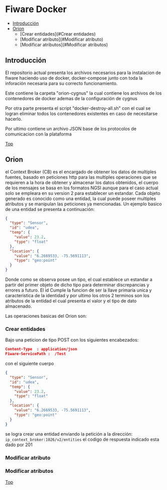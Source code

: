 # <a name="top"></a>Fiware Docker

* [Introducción](#Introducción)
* [Orion](#Orion)
    * [Crear entidades](#Crear entidades)
    * [Modificar atributo](#Modificar atributo)
    * [Modificar atributos](#Modificar atributos)

## Introducción

El repositorio actual presenta los archivos necesarios para la instalacion de fiware haciendo uso de docker, docker-compose 
junto con toda la inforación necesaria para su correcto funcionamiento.

Este contiene la carpeta "orion-cygnus" la cual contiene los archivos de los contenedores de docker ademas de
la configuración de cygnus

Por otra parte presenta el script "docker-destroy-all.sh" con el cual se logran eliminar todos los contenedores existentes 
en caso de necesitarse hacerlo.

Por ultimo contiene un archivo JSON base de los protocolos de comunicacion con la plataforma

[Top](#top)

## Orion

el Context Broker (CB) es el encargado de obtener los datos de multiples fuentes, basado en peticiones http para las multiples operaciones que se requieren a la hora de obtener y almacenar los datos obtenidos, el cuerpo de los mensajes se basa en los formatos NGSI aunque para el caso actual solo se empleara en su version 2 para establecer un estandar. Cada objeto generado es conocido como una entidad, la cual puede poseer multiples atributos y se manipulan las peticiones ya mencionadas. Un ejemplo basico de una entidad se presenta a continuación:

```JSON
{
  "type": "Sensor",
  "id": "udea",
  "temp": {
    "value": 23.2,
    "type": "float"
  },
  "location": {
    "value": "6.2669533, -75.5691113",
    "type": "geo:point"
  }
}
``` 

Donde como se observa posee un tipo, el cual establece un estandar a partir del primer objeto de dicho tipo para determinar discrepancias y errores a futuro. El id Cumple la funcion de ser la llave primaria unica y caracteristica de la identidad y por ultimo los otros 2 terminos son los atributos de la entidad el cual presenta el valor y el tipo de dato almacenado.

Las operaciones basicas del Orion son:

### Crear entidades

Bajo una peticion de tipo POST con los siguientes encabezados:

``` JSON
Content-Type  : application/json
Fiware-ServicePath :  /Test
```
con el siguiente cuerpo

``` JSON
{
  "type": "Sensor",
  "id": "udea",
  "temp": {
    "value": 23.2,
    "type": "float"
  },
  "location": {
    "value": "6.2669533, -75.5691113",
    "type": "geo:point"
  }
}
```

se logra crear una entidad enviando la petición a la dirección: `ip_context_broker:1026/v2/entities` 
el codigo de respuesta indicado esta dado por 201


### Modificar atributo



### Modificar atributos



[Top](#top)

